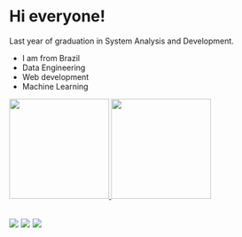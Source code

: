 <h1>Hi everyone!</h1>

Last year of graduation in System Analysis and Development.

<ul>
  <li>I am from Brazil <img src="https://image.flaticon.com/icons/svg/197/197386.svg" width="13"/></li>
  <li>Data Engineering</li>
  <li>Web development</li>
  <li>Machine Learning</li>
</ul>

 <div>
  <a href="https://github.com/kanatius">
  <img height="180em" src="https://github-readme-stats.vercel.app/api?username=kanatius&show_icons=true&theme=dracula&include_all_commits=true&count_private=true"/>
  <img height="180em" src="https://github-readme-stats.vercel.app/api/top-langs/?username=kanatius&layout=compact&langs_count=7&theme=dracula"/>
</div>
  
<a href="https://www.linkedin.com/in/natan-almeida-2662a0171/"><img src="https://img.shields.io/badge/linkedin-0077B5.svg?style=for-the-badge&logo=linkedin&logoColor=white"></a>
<a href="https://instagram.com/natankow2"><img src="https://img.shields.io/badge/instagram-E4405F.svg?style=for-the-badge&logo=instagram&logoColor=white"></a>
<a href="mailto:natanalmeidadelima@gmail.com"><img src="https://img.shields.io/badge/e‑mail-D14836.svg?style=for-the-badge&logo=GMail&logoColor=white"></a>
---

